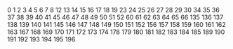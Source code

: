 0
1
2
3
4
5
6
7
8
12
13
14
15
16
17
18
19
23
24
25
26
27
28
29
30
34
35
36
37
38
39
40
41
45
46
47
48
49
50
51
52
60
61
62
63
64
65
66
135
136
137
138
139
140
141
145
146
147
148
149
150
151
152
156
157
158
159
160
161
162
163
167
168
169
170
171
172
173
174
178
179
180
181
182
183
184
185
189
190
191
192
193
194
195
196
